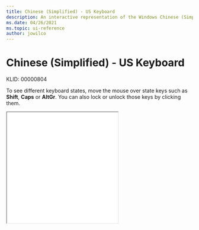 ```yaml
---
title: Chinese (Simplified) - US Keyboard
description: An interactive representation of the Windows Chinese (Simplified) - US keyboard. To see different keyboard states, click or move the mouse over the state keys.
ms.date: 04/26/2021
ms.topic: ui-reference
author: jowilco
---
```


# Chinese (Simplified) - US Keyboard

KLID: 00000804

To see different keyboard states, move the mouse over state keys such as **Shift**, **Caps** or **AltGr**. You can also lock or unlock those keys by clicking them.

<iframe src="kbdus_2.html" height="300"></iframe>
